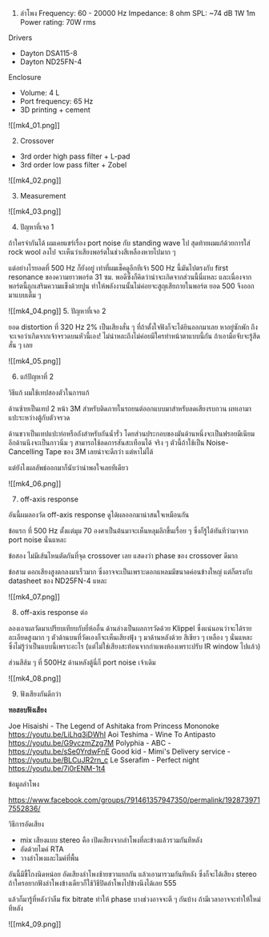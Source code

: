 
1. ลำโพง 
Frequency: 60 - 20000 Hz
Impedance: 8 ohm
SPL: ~74 dB 1W 1m
Power rating: 70W rms

Drivers
- Dayton DSA115-8
- Dayton ND25FN-4

Enclosure
- Volume: 4 L
- Port frequency: 65 Hz
- 3D printing + cement


![[mk4_01.png]]

2. Crossover

- 3rd order high pass filter + L-pad
- 3rd order low pass filter + Zobel

![[mk4_02.png]]

3. Measurement

![[mk4_03.png]]

4. ปัญหาที่เจอ 1

ถ้าใครจำกันได้ ผมเคยแชร์เรื่อง port noise กับ standing wave ไป
สุดท้ายผมแก้ด้วยการใส่ rock wool ลงไป จะเห็นว่าเสียงพอร์ตในช่วงสีเหลืองหายไปมาก ๆ

แต่อย่างไรยอดที่ 500 Hz ก็ยังอยู่ เท่าที่ผมเช็คดูอีกทีเจ้า 500 Hz นี้มันไปตรงกับ first resonance ของความยาวพอร์ต 31 ซม. พอดีซึ่งก็คิดว่าน่าจะเกิดจากส่วนนี้นี่แหละ และเนื่องจากพอร์ตนี้ถูกเสริมความแข็งด้วยปูน ทำให้พลังงานนั้นไม่ค่อยจะสูญเสียภายในพอร์ต ยอด 500 จึงออกมาแบบเต็ม ๆ

![[mk4_04.png]]
5. ปัญหาที่เจอ 2

ยอด distortion ที่ 320 Hz 2% เป็นเสียงสั่น ๆ ที่ถ้าตั้งใจฟังก็จะได้ยินออกมาเลย
หาอยู่ซักพัก ถึงจะเจอว่าเกิดจากเจ้าจรวดบนหัวนี้เอง! ไม่น่าหละถึงไม่ค่อยมีใครทำหน้าตาแบบนี้กัน
ถ้าเอามือจับจะรู้สึดสั่น ๆ เลย

![[mk4_05.png]]

6. แก้ปัญหาที่ 2

วิธีแก้ ผมใช้เทปสองตัวในการแก้ 

ด้านซ้ายเป็นเทป 2 หน้า 3M สำหรับติดภายในรถยนต์ออกแบบมาสำหรับลดเสียงรบกวน ผทเอามาแปะระหว่างตู้กับตัวจรวด

ด้านขวาเป็นเทปแปะท่อหรือถังสำหรับกันน้ำรั่ว โดยส่วนประกอบของมันด้านหนึ่งจะเป็นฟรอยมีเนียม อีกด้านนึงจะเป็นกาวนิ่ม ๆ สามารถใช้ลดการสันสะเทือนได้
จริง ๆ ตัวนี้ถ้าใช้เป็น Noise-Cancelling Tape ของ 3M เลยน่าจะดีกว่า แต่หาไม่ได้

แต่ยังไงผลลัพธ์ออกมาก็นับว่าน่าพอใจเลยทีเดียว

![[mk4_06.png]]

7. off-axis response

อันนี้ผมลองวัด off-axis response ดูได้ผลออกมาน่าสนใจเหมือนกัน

ข้อแรก ที่ 500 Hz ตั้งแต่มุม 70 องศาเป็นต้นมาจะเห็นหลุมลึกขึ้นเรื่อย ๆ ซึ่งก็รู้ได้ทันทีว่ามาจาก port noise นั่นแหละ

ข้อสอง ไม่มีเส้นไหนตัดกันที่จุด crossover เลย แสดงว่า phase ของ crossover ดีมาก

ข้อสาม ดอกเสียงสูงตกลงมาเร็วมาก ซึ่งอาจจะเป็นเพราะดอกแหลมมีขนาดค่อนข้างใหญ่ แต่ก็ตรงกับ datasheet ของ ND25FN-4 แหละ

![[mk4_07.png]]

8. off-axis response ต่อ

ลองเอาผลวัดมาเปรียบเทียบกับยี่ห้ออื่น
ด้านล่างเป็นผลการวัดด้วย Klippel ซึ่งแน่นอนว่าจะได้รายละเอียดสูงมาก ๆ
ตัวด้านบนที่วัดเองก็จะเห็นเสียงฟุ้ง ๆ มาด้านหลังด้วย สีเขียว ๆ เหลือง ๆ นั่นแหละ ซึ่งไม่รู้ว่าเป็นแบบนี้เพราะอะไร (แต่ไม่ใช่เสียงสะท้อนจากกำแพงห้องเพราะปรับ IR window ไปแล้ว)

ส่วนสีส้ม ๆ ที่ 500Hz ด้านหลังตู้นี่ก็ port noise เจ้าเดิม

![[mk4_08.png]]

9. ฟังเสียงกันดีกว่า

**ทอสอบฟังเสียง** 

Joe Hisaishi - The Legend of Ashitaka from Princess Mononoke https://youtu.be/LiLhq3iDWhI
Aoi Teshima - Wine To Antipasto https://youtu.be/G9vczmZzg7M
Polyphia - ABC - https://youtu.be/sSe0YrdwFnE
Good kid - Mimi's Delivery service - https://youtu.be/BLCuJR2rn_c
Le Sserafim - Perfect night  https://youtu.be/7i0rENM-1t4

ข้อมูลลำโพง

https://www.facebook.com/groups/791461357947350/permalink/1928739717552836/

วิธีการอัดเสียง

- mix เสียงแบบ stereo คือ เปิดเสียงจากลำโพงที่ละข้างแล้วรวมกันทีหลัง
- อัดด้วยไมค์ RTA
- วางลำโพงและไมค์ที่พื้น



อันนี้มีขี้โกงนิดหน่อย อัดเสียงลำโพงซ้ายขวาแยกกัน แล้วเอามารวมกันทีหลัง ซึ่งก็จะได้เสียง stereo
ถ้าใครอยากฟังลำโพงข้างเดียวก็ใช้วิธีปิดลำโพงไปข้างนึงได้เลย 555

แล้วก็มารู้ที่หลังว่าลืม fix bitrate ทำให้ phase บางช่วงอาจจะตี ๆ กันบ้าง
ถ้ามีเวลาอาจจะทำให้ใหม่ทีหลัง

![[mk4_09.png]]

